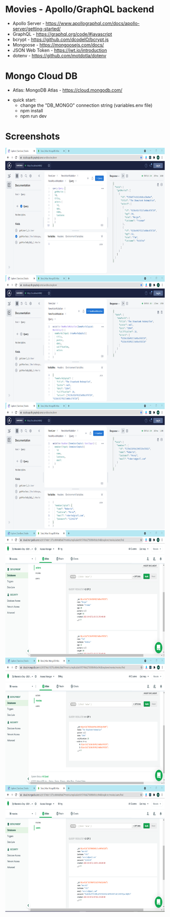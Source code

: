 # Movies - Apollo/GraphQL backend

- Apollo Server - https://www.apollographql.com/docs/apollo-server/getting-started/
- GraphQL - https://graphql.org/code/#javascript
- bcrypt - https://github.com/dcodeIO/bcrypt.js
- Mongoose - https://mongoosejs.com/docs/
- JSON Web Token - https://jwt.io/introduction
- dotenv - https://github.com/motdotla/dotenv

# Mongo Cloud DB

- Atlas: MongoDB Atlas - https://cloud.mongodb.com/

* quick start:
  * change the "DB_MONGO" connection string (variables.env file) 
  * npm install
  * npm run dev

# Screenshots
<div align="center">
<img src="https://github.com/mtilve/test/blob/master/movies_1.png" height="400px" width="800px" >
<img src="https://github.com/mtilve/test/blob/master/movies_2.png" height="400px" width="800px" >
<img src="https://github.com/mtilve/test/blob/master/movies_3.png" height="400px" width="800px" >
</div>
<div align="center">
<img src="https://github.com/mtilve/test/blob/master/movies_4.png" height="400px" width="800px" >
<img src="https://github.com/mtilve/test/blob/master/movies_5.png" height="400px" width="800px" >
<img src="https://github.com/mtilve/test/blob/master/movies_6.png" height="400px" width="800px" >
</div>
<br>

